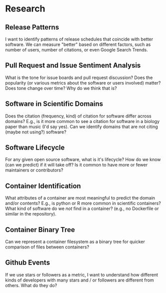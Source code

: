 # Research

## Release Patterns

I want to identify patterns of release schedules that coincide with better software. We can measure "better" based on different factors, such as number of users, number of citations, or even Google Search Trends.

## Pull Request and Issue Sentiment Analysis

What is the tone for issue boards and pull request discussion? Does the popularity (or various metrics about the software or users involved) matter?
Does tone change over time? Why do we think that is?

## Software in Scientific Domains

Does the citation (frequency, kind) of citation for software differ across domains? E.g., is it more common to see a citation for software in a biology paper than music (I'd say yes). Can we identify domains that are not citing (maybe not using?) software?

## Software Lifecycle

For any given open source software, what is it's lifecycle? How do we know (can we predict) if it will take off? Is it common to have more or fewer maintainers or contributors?

## Container Identification

What attributes of a container are most meaningful to predict the domain and/or contents? E.g., is python or R more common in scientific containers? What kind of software do we *not* find in a container? (e.g., no Dockerfile or similar in the repository).

## Container Binary Tree

Can we represent a container filesystem as a binary tree for quicker comparison of files between containers?

## Github Events

If we use stars or followers as a metric, I want to understand how different kinds of developers with many stars and / or followers are different from others. What do they do?
